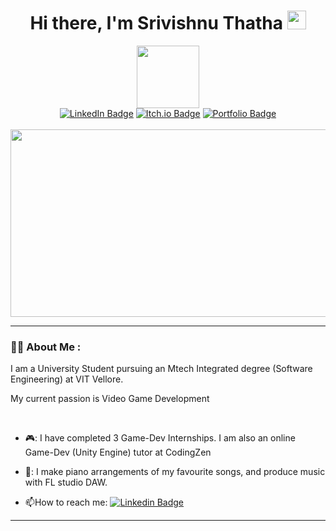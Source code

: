 ### <div align = center>
<h1 align="center">
Hi there, I'm Srivishnu Thatha
<img src="https://media.giphy.com/media/hvRJCLFzcasrR4ia7z/giphy.gif" width="30px"/ >
</h1>
</div>

<div id="header" align="center">
  <img src="https://media.giphy.com/media/M9gbBd9nbDrOTu1Mqx/giphy.gif" width="100"/>
</div>

<div id ="badges" align = "center">
  <a href="https://www.linkedin.com/in/srivishnu-thatha"><img src="https://img.shields.io/badge/LinkedIn-blue?style=for-the-badge&logo=linkedin&logoColor=white" alt="LinkedIn Badge"/></a>
  <a href="https://srivishnu2002.itch.io/"><img src="https://img.shields.io/badge/itch.io-brown?style=for-the-badge&logo=itch.io&logoColor=white" alt="Itch.io Badge"/></a>
  <a href="https://srivishnu-portfolio-website.netlify.app/"><img src="https://img.shields.io/badge/My Portfolio Website-red?style=for-the-badge" alt="Portfolio Badge"/></a>
</div>

<br/>

<div align="center">
  <img src="https://media.giphy.com/media/dWesBcTLavkZuG35MI/giphy.gif" width="600" height="300"/>
  
</div>

---

### :man_technologist: About Me :
I am a University Student pursuing an Mtech Integrated degree (Software Engineering) at VIT Vellore.

My current passion is Video Game Development

<br>

- 🎮: I have completed 3 Game-Dev Internships. I am also an online Game-Dev (Unity Engine) tutor at CodingZen     

- 🎵: I make piano arrangements of my favourite songs, and produce music with FL studio DAW. 

- :mailbox:How to reach me: [![Linkedin Badge](https://img.shields.io/badge/-Srivishnu-blue?style=flat&logo=Linkedin&logoColor=white)](https://www.linkedin.com/in/srivishnu-thatha)


---
<!--
### :fire: My Stats :

[![GitHub Streak](http://github-readme-streak-stats.herokuapp.com?user=srivishnu2002&theme=dark&background=000000)](https://git.io/streak-stats)
<br><br>
[![Top Langs](https://github-readme-stats.vercel.app/api/top-langs/?username=srivishnu2002&layout=compact&theme=vision-friendly-dark)](https://github.com/anuraghazra/github-readme-stats)

<!--
**srivishnu2002/srivishnu2002** is a ✨ _special_ ✨ repository because its `README.md` (this file) appears on your GitHub profile.

Here are some ideas to get you started:

- 🔭 I’m currently working on ...
- 🌱 I’m currently learning ...
- 👯 I’m looking to collaborate on ...
- 🤔 I’m looking for help with ...
- 💬 Ask me about ...
- 📫 How to reach me: ...
- 😄 Pronouns: ...
- ⚡ Fun fact: ...
-->
